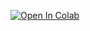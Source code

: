 [![Open In Colab](https://colab.research.google.com/assets/colab-badge.svg)](https://colab.research.google.com/github/mad1rose/iris-analysis-group3/blob/main/iris_project.ipynb)

